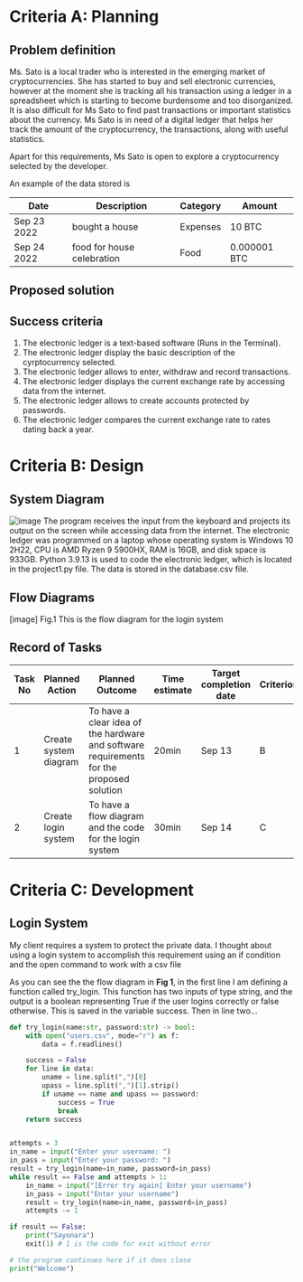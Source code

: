 # Criteria A: Planning

## Problem definition

Ms. Sato is a local trader who is interested in the emerging market of cryptocurrencies. She has started to buy and sell electronic currencies, however at the moment she is tracking all his transaction using a ledger in a spreadsheet which is starting to become burdensome and too disorganized. It is also difficult for Ms Sato to find past transactions or important statistics about the currency. Ms Sato is in need of a digital ledger that helps her track the amount of the cryptocurrency, the transactions, along with useful statistics.

Apart for this requirements, Ms Sato is open to explore a cryptocurrency selected by the developer.

An example of the data stored is

| Date        | Description                | Category | Amount       |
|-------------|----------------------------|----------|--------------|
| Sep 23 2022 | bought a house             | Expenses | 10 BTC       |
| Sep 24 2022 | food for house celebration | Food     | 0.000001 BTC |
## Proposed solution

## Success criteria

1. The electronic ledger is a text-based software (Runs in the Terminal).
2. The electronic ledger display the basic description of the cyrptocurrency selected.
3. The electronic ledger allows to enter, withdraw and record transactions.
4. The electronic ledger displays the current exchange rate by accessing data from the internet.
5. The electronic ledger allows to create accounts protected by passwords.
6. The electronic ledger compares the current exchange rate to rates dating back a year.

# Criteria B: Design

## System Diagram
![image](https://github.com/AntGra25/unit1-CS24/assets/142757981/13f2d5fc-7e89-4eaf-8a04-08a3ceb52c14)
The program receives the input from the keyboard and projects its output on the screen while accessing data from the internet. The electronic ledger was programmed on a laptop whose operating system is Windows 10 2H22, CPU is AMD Ryzen 9 5900HX, RAM is 16GB, and disk space is 933GB. Python 3.9.13 is used to code the electronic ledger, which is located in the project1.py file. The data is stored in the database.csv file.
## Flow Diagrams
[image] Fig.1 This is the flow diagram for the login system
## Record of Tasks
| Task No | Planned Action        | Planned Outcome                                                                          | Time estimate | Target completion date | Criterion |
|---------|-----------------------|------------------------------------------------------------------------------------------|---------------|------------------------|-----------|
| 1       | Create system diagram | To have a clear idea of the hardware and software requirements for the proposed solution | 20min         | Sep 13                 | B         |
| 2       | Create login system   | To have a flow diagram and the code for the login system                                 | 30min         | Sep 14                 | C         |

# Criteria C: Development

## Login System
My client requires a system to protect the private data. I thought about using a login system to accomplish this requirement using an if condition and the open command to work with a csv file

As you can see the the flow diagram in **Fig 1**, in the first line I am defining a function called try_login. This function has two inputs of type string, and the output is a boolean representing True if the user logins correctly or false otherwise. This is saved in the variable success. Then in line two...

```.py
def try_login(name:str, password:str) -> bool:
    with open("users.csv", mode="r") as f:
        data = f.readlines()

    success = False
    for line in data:
        uname = line.split(",")[0]
        upass = line.split(",")[1].strip()
        if uname == name and upass == password:
            success = True
            break
    return success


attempts = 3
in_name = input("Enter your username: ")
in_pass = input("Enter your password: ")
result = try_login(name=in_name, password=in_pass)
while result == False and attempts > 1:
    in_name = input("[Error try again] Enter your username")
    in_pass = input("Enter your username")
    result = try_login(name=in_name, password=in_pass)
    attempts -= 1

if result == False:
    print("Sayonara")
    exit(1) # 1 is the code for exit without error

# the program continues here if it does close
print("Welcome")
```


